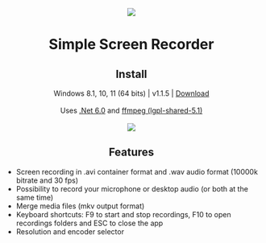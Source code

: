 <p align="center">
  <a href="https://postimg.cc/"><img src="https://i.postimg.cc/3NCTY9rx/screencapturelogo.png"></a>
</p>
<h1 align="center">Simple Screen Recorder</h1>

<h2 align="center">Install</h2>
<p align="center">
  Windows 8.1, 10, 11 (64 bits) | v1.1.5 | <a href="https://github.com/lextrack/Simple-Screen-Recorder/releases/download/1.1.5/Simple-Screen-Recorder-Release.Self-Contained_x64.zip">Download</a><br><br>
  Uses <a href="https://dotnet.microsoft.com/en-us/download/dotnet/6.0">.Net 6.0</a> and <a href="https://github.com/BtbN/FFmpeg-Builds">ffmpeg (lgpl-shared-5.1)</a> <br><br>
  <a href="https://postimg.cc/"><img src="https://i.postimg.cc/9Mz0dXZh/screenrecorder1-5.png"></a>
</p>

<h2 align="center">Features</h2>

- Screen recording in .avi container format and .wav audio format (10000k bitrate and 30 fps)<br>
- Possibility to record your microphone or desktop audio (or both at the same time)<br>
- Merge media files (mkv output format)<br>
- Keyboard shortcuts: F9 to start and stop recordings, F10 to open recordings folders and ESC to close the app<br>
- Resolution and encoder selector
